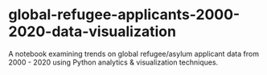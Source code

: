 # global-refugee-applicants-2000-2020-data-visualization
A notebook examining trends on global refugee/asylum applicant data from 2000 - 2020 using Python analytics &amp; visualization techniques.
